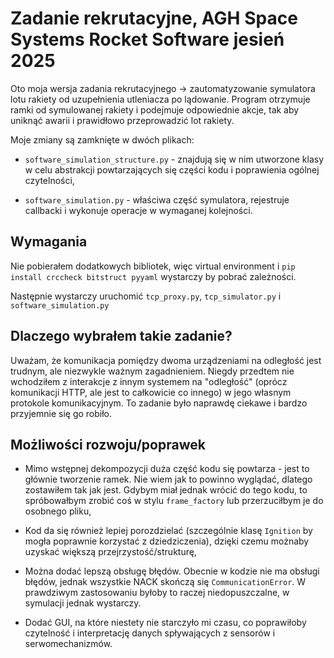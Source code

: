 # Zadanie rekrutacyjne, AGH Space Systems Rocket Software jesień 2025

Oto moja wersja zadania rekrutacyjnego -> zautomatyzowanie symulatora lotu rakiety od uzupełnienia utleniacza po lądowanie.
Program otrzymuje ramki od symulowanej rakiety i podejmuje odpowiednie akcje, tak aby uniknąć awarii i prawidłowo przeprowadzić lot rakiety.

Moje zmiany są zamknięte w dwóch plikach:
- ```software_simulation_structure.py``` - znajdują się w nim utworzone klasy w celu abstrakcji powtarzających się części kodu i poprawienia ogólnej czytelności,

- ```software_simulation.py``` - właściwa część symulatora, rejestruje callbacki i wykonuje operacje w wymaganej kolejności.

## Wymagania

Nie pobierałem dodatkowych bibliotek, więc virtual environment i ```pip install crccheck bitstruct pyyaml``` wystarczy by pobrać zależności.

Następnie wystarczy uruchomić ```tcp_proxy.py```, ```tcp_simulator.py``` i ```software_simulation.py```

## Dlaczego wybrałem takie zadanie?

Uważam, że komunikacja pomiędzy dwoma urządzeniami na odległość jest trudnym, ale niezwykle ważnym zagadnieniem. Niegdy przedtem nie wchodziłem z interakcje z innym systemem na "odległość" (oprócz komunikacji HTTP, ale jest to całkowicie co innego) w jego własnym protokole komunikacyjnym. To zadanie było naprawdę ciekawe i bardzo przyjemnie się go robiło.

## Możliwości rozwoju/poprawek

- Mimo wstępnej dekompozycji duża część kodu się powtarza - jest to głównie tworzenie ramek. Nie wiem jak to powinno wyglądać, dlatego zostawiłem tak jak jest. Gdybym miał jednak wrócić do tego kodu, to spróbowałbym zrobić coś w stylu ```frame_factory``` lub przerzuciłbym je do osobnego pliku,

- Kod da się również lepiej porozdzielać (szczególnie klasę ```Ignition``` by mogła poprawnie korzystać z dziedziczenia), dzięki czemu możnaby uzyskać większą przejrzystość/strukturę,

- Można dodać lepszą obsługę błędów. Obecnie w kodzie nie ma obsługi błędów, jednak wszystkie NACK skończą się ```CommunicationError```. W prawdziwym zastosowaniu byłoby to raczej niedopuszczalne, w symulacji jednak wystarczy.

- Dodać GUI, na które niestety nie starczyło mi czasu, co poprawiłoby czytelność i interpretację danych spływających z sensorów i serwomechanizmów.